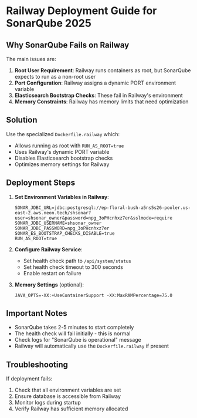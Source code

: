 # Railway Deployment Guide for SonarQube 2025

## Why SonarQube Fails on Railway

The main issues are:

1. **Root User Requirement**: Railway runs containers as root, but SonarQube expects to run as a non-root user
2. **Port Configuration**: Railway assigns a dynamic PORT environment variable
3. **Elasticsearch Bootstrap Checks**: These fail in Railway's environment
4. **Memory Constraints**: Railway has memory limits that need optimization

## Solution

Use the specialized `Dockerfile.railway` which:
- Allows running as root with `RUN_AS_ROOT=true`
- Uses Railway's dynamic PORT variable
- Disables Elasticsearch bootstrap checks
- Optimizes memory settings for Railway

## Deployment Steps

1. **Set Environment Variables in Railway**:
   ```
   SONAR_JDBC_URL=jdbc:postgresql://ep-floral-bush-a5ns5s26-pooler.us-east-2.aws.neon.tech/shsonar?user=shsonar_owner&password=npg_3oPHcnhxz7er&sslmode=require
   SONAR_JDBC_USERNAME=shsonar_owner
   SONAR_JDBC_PASSWORD=npg_3oPHcnhxz7er
   SONAR_ES_BOOTSTRAP_CHECKS_DISABLE=true
   RUN_AS_ROOT=true
   ```

2. **Configure Railway Service**:
   - Set health check path to `/api/system/status`
   - Set health check timeout to 300 seconds
   - Enable restart on failure

3. **Memory Settings** (optional):
   ```
   JAVA_OPTS=-XX:+UseContainerSupport -XX:MaxRAMPercentage=75.0
   ```

## Important Notes

- SonarQube takes 2-5 minutes to start completely
- The health check will fail initially - this is normal
- Check logs for "SonarQube is operational" message
- Railway will automatically use the `Dockerfile.railway` if present

## Troubleshooting

If deployment fails:

1. Check that all environment variables are set
2. Ensure database is accessible from Railway
3. Monitor logs during startup
4. Verify Railway has sufficient memory allocated